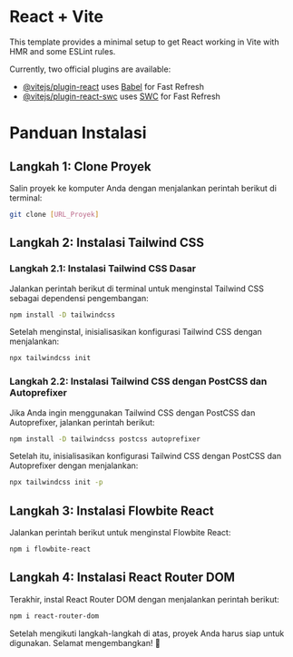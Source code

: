 # React + Vite

This template provides a minimal setup to get React working in Vite with HMR and some ESLint rules.

Currently, two official plugins are available:

- [@vitejs/plugin-react](https://github.com/vitejs/vite-plugin-react/blob/main/packages/plugin-react/README.md) uses [Babel](https://babeljs.io/) for Fast Refresh
- [@vitejs/plugin-react-swc](https://github.com/vitejs/vite-plugin-react-swc) uses [SWC](https://swc.rs/) for Fast Refresh

# Panduan Instalasi

## Langkah 1: Clone Proyek

Salin proyek ke komputer Anda dengan menjalankan perintah berikut di terminal:

```bash
git clone [URL_Proyek]
```

## Langkah 2: Instalasi Tailwind CSS

### Langkah 2.1: Instalasi Tailwind CSS Dasar

Jalankan perintah berikut di terminal untuk menginstal Tailwind CSS sebagai dependensi pengembangan:

```bash
npm install -D tailwindcss
```

Setelah menginstal, inisialisasikan konfigurasi Tailwind CSS dengan menjalankan:

```bash
npx tailwindcss init
```

### Langkah 2.2: Instalasi Tailwind CSS dengan PostCSS dan Autoprefixer

Jika Anda ingin menggunakan Tailwind CSS dengan PostCSS dan Autoprefixer, jalankan perintah berikut:

```bash
npm install -D tailwindcss postcss autoprefixer
```

Setelah itu, inisialisasikan konfigurasi Tailwind CSS dengan PostCSS dan Autoprefixer dengan menjalankan:

```bash
npx tailwindcss init -p
```

## Langkah 3: Instalasi Flowbite React

Jalankan perintah berikut untuk menginstal Flowbite React:

```bash
npm i flowbite-react
```

## Langkah 4: Instalasi React Router DOM

Terakhir, instal React Router DOM dengan menjalankan perintah berikut:

```bash
npm i react-router-dom
```

Setelah mengikuti langkah-langkah di atas, proyek Anda harus siap untuk digunakan. Selamat mengembangkan! 🚀
